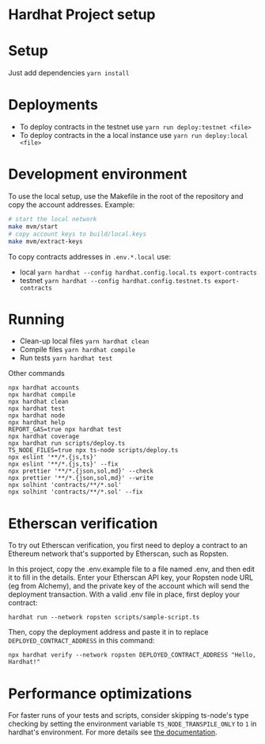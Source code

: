 # Hardhat Project setup

# Setup

Just add dependencies `yarn install`

# Deployments

- To deploy contracts in the testnet use `yarn run deploy:testnet <file>`
- To deploy contracts in the a local instance use `yarn run deploy:local <file>`

# Development environment

To use the local setup, use the Makefile in the root of the repository and copy the account addresses. Example:

```sh
# start the local network
make mvm/start
# copy account keys to build/local.keys
make mvm/extract-keys
```

To copy contracts addresses in `.env.*.local` use:
- local `yarn hardhat --config hardhat.config.local.ts export-contracts`
- testnet `yarn hardhat --config hardhat.config.testnet.ts export-contracts`

# Running

- Clean-up local files `yarn hardhat clean`
- Compile files `yarn hardhat compile`
- Run tests `yarn hardhat test`


Other commands

```shell
npx hardhat accounts
npx hardhat compile
npx hardhat clean
npx hardhat test
npx hardhat node
npx hardhat help
REPORT_GAS=true npx hardhat test
npx hardhat coverage
npx hardhat run scripts/deploy.ts
TS_NODE_FILES=true npx ts-node scripts/deploy.ts
npx eslint '**/*.{js,ts}'
npx eslint '**/*.{js,ts}' --fix
npx prettier '**/*.{json,sol,md}' --check
npx prettier '**/*.{json,sol,md}' --write
npx solhint 'contracts/**/*.sol'
npx solhint 'contracts/**/*.sol' --fix
```

# Etherscan verification

To try out Etherscan verification, you first need to deploy a contract to an Ethereum network that's supported by Etherscan, such as Ropsten.

In this project, copy the .env.example file to a file named .env, and then edit it to fill in the details. Enter your Etherscan API key, your Ropsten node URL (eg from Alchemy), and the private key of the account which will send the deployment transaction. With a valid .env file in place, first deploy your contract:

```shell
hardhat run --network ropsten scripts/sample-script.ts
```

Then, copy the deployment address and paste it in to replace `DEPLOYED_CONTRACT_ADDRESS` in this command:

```shell
npx hardhat verify --network ropsten DEPLOYED_CONTRACT_ADDRESS "Hello, Hardhat!"
```

# Performance optimizations

For faster runs of your tests and scripts, consider skipping ts-node's type checking by setting the environment variable `TS_NODE_TRANSPILE_ONLY` to `1` in hardhat's environment. For more details see [the documentation](https://hardhat.org/guides/typescript.html#performance-optimizations).
